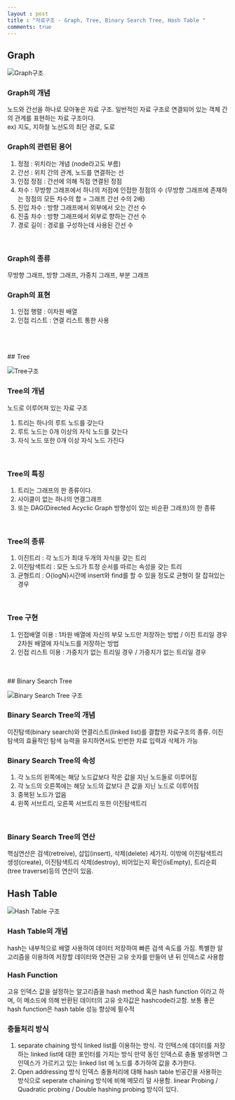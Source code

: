 ```yaml
---
layout : post
title : "자료구조 - Graph, Tree, Binary Search Tree, Hash Table "
comments: true
---
```


## Graph

![Graph구조](<http://ginsum.github.io/images/2019-09-18-04.png>)
### Graph의 개념
노드와 간선을 하나로 모아놓은 자료 구조. 일반적인 자료 구조로 연결되어 있는 객체 간의 관계를 표현하는 자료 구조이다.<br/>
ex) 지도, 지하철 노선도의 최단 경로, 도로
<br/>
### Graph의 관련된 용어
1. 정점 : 위치라는 개념 (node라고도 부름)
2. 간선 : 위치 간의 관계, 노드를 연결하는 선
3. 인접 정점 : 간선에 의해 직접 연결된 정점
4. 차수 : 무방향 그래프에서 하나의 저점에 인접한 정점의 수
(무방향 그래프에 존재하는 정점의 모든 차수의 합 = 그래프 간선 수의 2배)
5. 진입 차수 : 방향 그래프에서 외부에서 오는 간선 수
6. 진출 차수 : 방향 그래프에서 외부로 향하는 간선 수
7. 경로 길이 : 경로를 구성하는데 사용된 간선 수
<br/>


### Graph의 종류
무방향 그래프, 방향 그래프, 가중치 그래프, 부분 그래프
<br/>
### Graph의 표현
1. 인접 행렬 : 이차원 배열  
2. 인접 리스트 : 연결 리스트 통한 사용
<br/>

<br/>
<br/>
## Tree

![Tree구조](<http://ginsum.github.io/images/2019-09-18-05.png>)
### Tree의 개념
노드로 이루어져 있는 자료 구조
1. 트리는 하나의 루트 노드를 갖는다
2. 루트 노드는 0개 이상의 자식 노드를 갖는다
3. 자식 노드 또한 0개 이상 자식 노드 가진다
<br/>

### Tree의 특징
1. 트리는 그래프의 한 종류이다.
2. 사이클이 없는 하나의 연결그래프
3. 또는 DAG(Directed Acyclic Graph 방향성이 있는 비순환 그래프)의 한 종류
<br/>

### Tree의 종류
1. 이진트리 : 각 노드가 최대 두개의 자식을 갖는 트리
2. 이진탐색트리 : 모든 노드가 트정 순서를 따르는 속성을 갖는 트리
3. 균형트리 : O{logN}시간에 insert와 find를 할 수 있을 정도로 균형이 잘 잡혀있는 경우
<br/>

### Tree 구현
1. 인접배열 이용 : 1차원 배열에 자신의 부모 노드만 저장하는 방법 / 이진 트리일 경우 2차원 배열에 자식노드를 저장하는 방법
2. 인접 리스트 이용 : 가중치가 없는 트리일 경우 / 가중치가 없는 트리일 경우

<br/>
<br/>
## Binary Search Tree

![Binary Search Tree 구조](<http://ginsum.github.io/images/2019-09-18-06.png>)
### Binary Search Tree의 개념
이진탐색(binary search)와 연결리스트(linked list)를 결합한 자료구조의 종류. 이진탐색의 효율적인 탐색 능력을 유지하면서도 빈번한 자료 입력과 삭제가 가능 
<br/>
### Binary Search Tree의 속성
1. 각 노드의 왼쪽에는 해당 노드값보다 작은 값을 지닌 노드들로 이루어짐
2. 각 노드의 오른쪽에는 해당 노드의 값보다 큰 값을 지닌 노드로 이루어짐
3. 중복된 노드가 없음
4. 왼쪽 서브트리, 오른쪽 서브트리 또한 이진탐색트리
<br/>


### Binary Search Tree의 연산
핵심연산은 검색(retreive), 삽입(insert), 삭제(delete) 세가지. 이밖에 이진탐색트리 생성(create), 이진탐색트리 삭제(destroy), 비어있는지 확인(isEmpty), 트리순회(tree traverse)등의 연산이 있음.
<br/>
## Hash Table
![Hash Table 구조](<http://ginsum.github.io/images/2019-09-18-07.png>)
### Hash Table의 개념
hash는 내부적으로 배열 사용하여 데이터 저장하여 빠른 검색 속도를 가짐. 특별한 알고리즘을 이용하여 저장할 데이터와 연관된 고유 숫자를 만들어 낸 뒤 인덱스로 사용함
<br/>
### Hash Function
고유 인덱스 값을 설정하는 알고리즘을 hash method 혹은 hash function 이라고 하며, 이 메소드에 의해 반환된 데이터의 고유 숫자값은 hashcode라고함. 보통 좋은 hash function은 hash table 성능 향상에 필수적
<br/>
### 충돌처리 방식
1. separate chaining 방식
linked list를 이용하는 방식. 각 인텍스에 데이터를 저장하는 linked list에 대한 포인터를 가지는 방식
만약 동인 인덱스로 충돌 발생하면 그 인덱스가 가르키고 있는 linked list 에 노드를 추가하여 값을 추가한다.
2. Open addressing 방식
인덱스 충돌처리에 대해 hash table 빈공간을 사용하는 방식으로 seperate chaining 방식에 비해 메모리 덜 사용함.
linear Probing / Quadratic probing / Double hashing probing 방식이 있다.